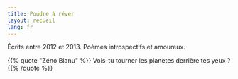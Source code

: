 ```yaml
---
title: Poudre à rêver
layout: recueil
lang: fr
---
```


Écrits entre 2012 et 2013. Poèmes introspectifs et amoureux.

{{% quote "Zéno Bianu" %}}
  Vois-tu tourner les planètes derrière tes yeux ?
{{% /quote %}}
